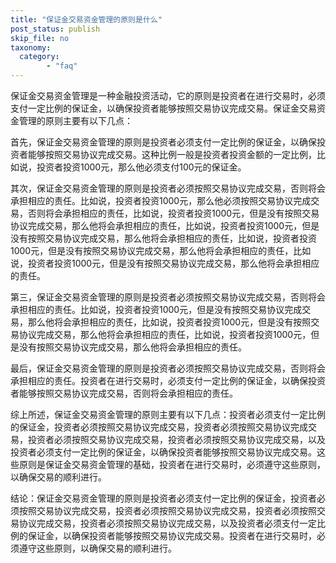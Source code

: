 ```yaml
---
title: "保证金交易资金管理的原则是什么"
post_status: publish
skip_file: no
taxonomy:
  category:
        - "faq"
---
```


保证金交易资金管理是一种金融投资活动，它的原则是投资者在进行交易时，必须支付一定比例的保证金，以确保投资者能够按照交易协议完成交易。保证金交易资金管理的原则主要有以下几点：

首先，保证金交易资金管理的原则是投资者必须支付一定比例的保证金，以确保投资者能够按照交易协议完成交易。这种比例一般是投资者投资金额的一定比例，比如说，投资者投资1000元，那么他必须支付100元的保证金。

其次，保证金交易资金管理的原则是投资者必须按照交易协议完成交易，否则将会承担相应的责任。比如说，投资者投资1000元，那么他必须按照交易协议完成交易，否则将会承担相应的责任，比如说，投资者投资1000元，但是没有按照交易协议完成交易，那么他将会承担相应的责任，比如说，投资者投资1000元，但是没有按照交易协议完成交易，那么他将会承担相应的责任，比如说，投资者投资1000元，但是没有按照交易协议完成交易，那么他将会承担相应的责任，比如说，投资者投资1000元，但是没有按照交易协议完成交易，那么他将会承担相应的责任。

第三，保证金交易资金管理的原则是投资者必须按照交易协议完成交易，否则将会承担相应的责任。比如说，投资者投资1000元，但是没有按照交易协议完成交易，那么他将会承担相应的责任，比如说，投资者投资1000元，但是没有按照交易协议完成交易，那么他将会承担相应的责任，比如说，投资者投资1000元，但是没有按照交易协议完成交易，那么他将会承担相应的责任。

最后，保证金交易资金管理的原则是投资者必须按照交易协议完成交易，否则将会承担相应的责任。投资者在进行交易时，必须支付一定比例的保证金，以确保投资者能够按照交易协议完成交易，否则将会承担相应的责任。

综上所述，保证金交易资金管理的原则主要有以下几点：投资者必须支付一定比例的保证金，投资者必须按照交易协议完成交易，投资者必须按照交易协议完成交易，投资者必须按照交易协议完成交易，投资者必须按照交易协议完成交易，以及投资者必须支付一定比例的保证金，以确保投资者能够按照交易协议完成交易。这些原则是保证金交易资金管理的基础，投资者在进行交易时，必须遵守这些原则，以确保交易的顺利进行。

结论：保证金交易资金管理的原则是投资者必须支付一定比例的保证金，投资者必须按照交易协议完成交易，投资者必须按照交易协议完成交易，投资者必须按照交易协议完成交易，投资者必须按照交易协议完成交易，以及投资者必须支付一定比例的保证金，以确保投资者能够按照交易协议完成交易。投资者在进行交易时，必须遵守这些原则，以确保交易的顺利进行。
